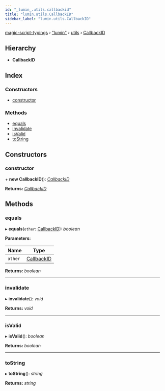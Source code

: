 ```yaml
---
id: "_lumin_.utils.callbackid"
title: "lumin.utils.CallbackID"
sidebar_label: "lumin.utils.CallbackID"
---
```


[magic-script-typings](../index.md) › [&quot;lumin&quot;](../modules/_lumin_.md) › [utils](../modules/_lumin_.utils.md) › [CallbackID](_lumin_.utils.callbackid.md)

## Hierarchy

* **CallbackID**

## Index

### Constructors

* [constructor](_lumin_.utils.callbackid.md#constructor)

### Methods

* [equals](_lumin_.utils.callbackid.md#equals)
* [invalidate](_lumin_.utils.callbackid.md#invalidate)
* [isValid](_lumin_.utils.callbackid.md#isvalid)
* [toString](_lumin_.utils.callbackid.md#tostring)

## Constructors

###  constructor

\+ **new CallbackID**(): *[CallbackID](_lumin_.utils.callbackid.md)*

**Returns:** *[CallbackID](_lumin_.utils.callbackid.md)*

## Methods

###  equals

▸ **equals**(`other`: [CallbackID](_lumin_.utils.callbackid.md)): *boolean*

**Parameters:**

Name | Type |
------ | ------ |
`other` | [CallbackID](_lumin_.utils.callbackid.md) |

**Returns:** *boolean*

___

###  invalidate

▸ **invalidate**(): *void*

**Returns:** *void*

___

###  isValid

▸ **isValid**(): *boolean*

**Returns:** *boolean*

___

###  toString

▸ **toString**(): *string*

**Returns:** *string*